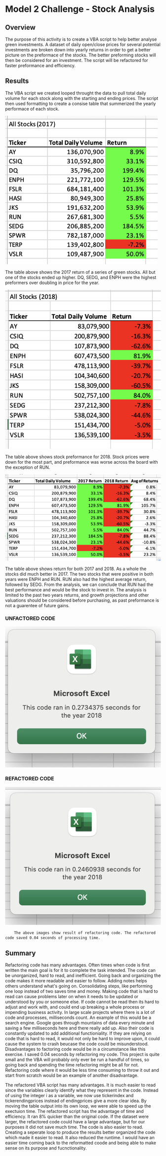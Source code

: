 # Model 2 Challenge - Stock Analysis 

## Overview 
The purpose of this activity is to create a VBA script to help better analyse green investments. A dataset of daily open/close prices for several potential investments are broken down into yearly returns in order to get a better picture on the preformace of the stocks. The better preforming stocks will then be considered for an investment. The script will be refactored for faster preformance and efficiency. 

## Results 
The VBA script we created looped throught the data to pull total daily volume for each stock along with the starting and ending prices. The script then used formatting to create a consise table that summerized the yearly performace of each stock. 


![Stocks 2017](resources/STOCKS_2017.png)

The table above shows the 2017 return of a series of green stocks. All but one of the stocks ended up higher. DQ, SEDG, and ENPH were the highest preformers over doubling in price for the year. 

![Stocks 2018](resources/STOCKS_2018.png)

The table above shows stock preformance for 2018. Stock prices were down for the most part, and preformance was worse across the board with the exception of RUN. 


![Stocks 2017 & 2018](resources/2017&2018_RETURNS.png)
        
The table above shows return for both 2017 and 2018. As a whole the stocks did much better in 2017. The two stocks that were positive in both years were ENPH and RUN. RUN also had the highest average return, followed by SEDG. From the analysis, we can conclude that RUN had the best performance and would be the stock to invest in. The analysis is limited to the past two years returns, and growth projections and other valuations should be considered before purchasing, as past preformance is not a guarentee of future gains. 


### UNFACTORED CODE 
![UNFACTORED](resources/UNFACTORED_TIME.png)

### REFACTORED CODE 
![REFACTORED](resources/REFACTORED_TIME.png)

        The above images show result of refactoring code. The refactored code saved 0.04 seconds of processing time. 

## Summary 

Refactoring code has many advantages. Often times when code is first written the main goal is for it to complete the task intended. The code can be unorganized, hard to read, and inefficient. Going back and organizing the code makes it more readable and easier to follow. Adding notes helps others understand what's going on. Consolidating steps, like performing one loop instead of two saves time and money. Making code that is hard to read can cause problems later on when it needs to be updated or understood by you or someone else. If code cannot be read then its hard to adjust and work with, and could end up breaking a whole process or impending business activity.  In large scale projects where there is a lot of code and processes, milliseconds count. An example of this would be a search engine. Google goes through mountains of data every minute and saving a few milliseconds here and there really add up. Also their code is constantly updated to add additional functioniality. If they are relying on code that is hard to read, it would not only be hard to improve upon, it could cause the system to crash beucase the code could be misunderstood. Disadvantages to factoring code would be in a circumstance like this exercise. I saved 0.04 seconds by refactoring my code. This project is quite small and the VBA will probably only ever be run a handful of times, so going back and spending the time refactoring might be all for not. Refactoring code where it would be less time consuming to throw it out and start from scratch would be an example of another disadvantage.
         
 The refactored VBA script has many advantages. It is much easier to read since the variables clearly identify what they represent in the code. Instead of using the integer i as a variable, we now use tickerindex and tickerendingprices instead of endingprices give a more clear idea. By moving the table output into its own loop, we were able to speed up the exectuion time. The refactored script has the advantage of time and efficiency. It ran 8% quicker than the original code. If the dataset were larger, the refactored code could have a large advantage, but for our purposes it did not save much time. The code is also easier to read. Creating a seperate loop to produce the results better organized the code which made it easier to read. It also reduced the runtime. I would have an easier time coming back to the reformatted coode and being able to make sense on its purpose and fucnctionality.